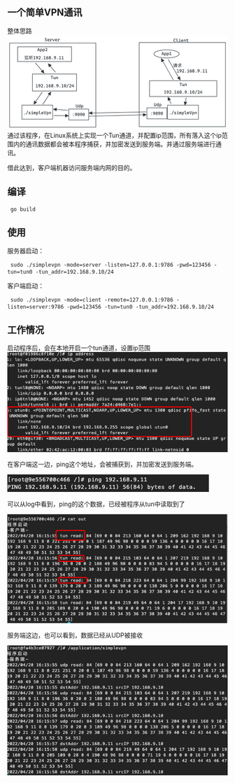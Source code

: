 ## 一个简单VPN通讯
整体思路
![](doc/arc.png)
通过该程序，在Linux系统上实现一个Tun通道，并配置ip范围，所有落入这个ip范围内的通讯数据都会被本程序捕获，并加密发送到服务端。并通过服务端进行通讯。

借此达到，客户端机器访问服务端内网的目的。

## 编译

```shell    
 go build
```

## 使用

服务器启动：

```shell
 sudo ./simplevpn -mode=server -listen=127.0.0.1:9786 -pwd=123456 -tun=tun0 -tun_addr=192.168.9.10/24
```

客户端启动：

```shell
 sudo ./simplevpn -mode=client -remote=127.0.0.1:9786 -listen=server:9786 -pwd=123456 -tun=tun0 -tun_addr=192.168.9.10/24
```

## 工作情况
启动程序后，会在本地开启一个tun通道，设置ip范围
![](doc/tun.png)

在客户端这一边，ping这个地址，会被捕获到，并加密发送到服务端。

![](doc/client_ping.png)

可以从log中看到，ping的这个数据，已经被程序从tun中读取到了

![](doc/client_log.png)

服务端这边，也可以看到，数据已经从UDP被接收

![](doc/server_log.png)